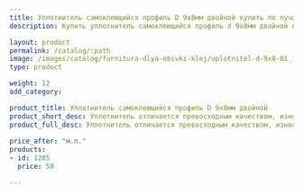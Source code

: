 ```yaml
---
title: Уплотнитель самоклеющийся профиль D 9х8мм двойной купить по лучшей цене с доставкой - Поролоныч
description: Купить уплотнитель самоклеющийся профиль d 9х8мм двойной в розницу с доставкой по Москве в интернет-магазине Поролоныча.

layout: product
permalink: /catalog/:path
image: /images/catalog/furnitura-dlya-obivki-klej/uplotnitel-d-9x8-01_1600w.jpg
type: product

weight: 12
add_category: 

product_title: Уплотнитель самоклеющийся профиль D 9х8мм двойной
product_short_desc: Уплотнитель отличается превосходным качеством, износоустойчивостью, способен выдерживать широкий диапазон колебания температуры.
product_full_desc: Уплотнитель отличается превосходным качеством, износоустойчивостью, способен выдерживать широкий диапазон колебания температуры.
        
price_after: "м.п."
products:
- id: 1285
  price: 50

---
```


